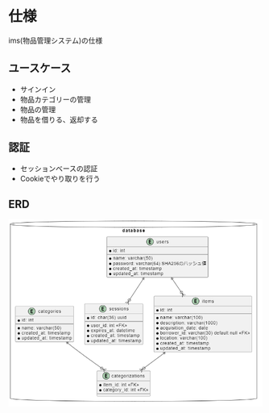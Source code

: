 # 仕様

ims(物品管理システム)の仕様

## ユースケース

- サインイン
- 物品カテゴリーの管理
- 物品の管理
- 物品を借りる、返却する

## 認証

- セッションベースの認証
- Cookieでやり取りを行う

## ERD

![](erd/erd.png)

